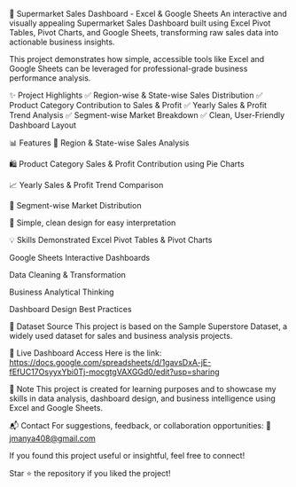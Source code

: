 🛒 Supermarket Sales Dashboard - Excel & Google Sheets
An interactive and visually appealing Supermarket Sales Dashboard built using Excel Pivot Tables, Pivot Charts, and Google Sheets, transforming raw sales data into actionable business insights.

This project demonstrates how simple, accessible tools like Excel and Google Sheets can be leveraged for professional-grade business performance analysis.

✨ Project Highlights
✅ Region-wise & State-wise Sales Distribution
✅ Product Category Contribution to Sales & Profit
✅ Yearly Sales & Profit Trend Analysis
✅ Segment-wise Market Breakdown
✅ Clean, User-Friendly Dashboard Layout

📊 Features
📍 Region & State-wise Sales Analysis

🛍️ Product Category Sales & Profit Contribution using Pie Charts

📈 Yearly Sales & Profit Trend Comparison

👥 Segment-wise Market Distribution

🎨 Simple, clean design for easy interpretation

💡 Skills Demonstrated
Excel Pivot Tables & Pivot Charts

Google Sheets Interactive Dashboards

Data Cleaning & Transformation

Business Analytical Thinking

Dashboard Design Best Practices

📂 Dataset Source
This project is based on the Sample Superstore Dataset, a widely used dataset for sales and business analysis projects.

🔗 Live Dashboard Access
Here is the link: https://docs.google.com/spreadsheets/d/1gavsDxA-jE-fEfUC17OsyyxYbi0Tj-mocgtgVAXGGd0/edit?usp=sharing

📌 Note
This project is created for learning purposes and to showcase my skills in data analysis, dashboard design, and business intelligence using Excel and Google Sheets.

📬 Contact
For suggestions, feedback, or collaboration opportunities:
📧 jmanya408@gmail.com

If you found this project useful or insightful, feel free to connect!

Star ⭐ the repository if you liked the project!

